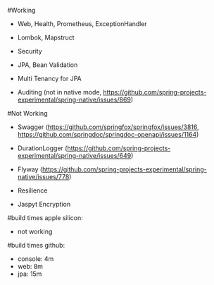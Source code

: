 #Working
- Web, Health, Prometheus, ExceptionHandler
- Lombok, Mapstruct
- Security

- JPA, Bean Validation

- Multi Tenancy for JPA
- Auditing (not in native mode, https://github.com/spring-projects-experimental/spring-native/issues/869)               

#Not Working
- Swagger (https://github.com/springfox/springfox/issues/3816, https://github.com/springdoc/springdoc-openapi/issues/1164)
- DurationLogger (https://github.com/spring-projects-experimental/spring-native/issues/649)
  
- Flyway (https://github.com/spring-projects-experimental/spring-native/issues/778)
- Resilience

- Jaspyt Encryption

#build times apple silicon:
- not working

#build times github:
- console: 4m
- web: 8m
- jpa: 15m